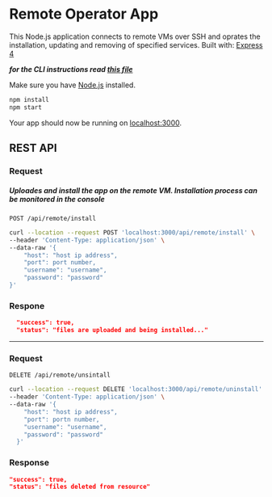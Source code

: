 # Remote Operator App

This Node.js application connects to remote VMs over SSH and oprates the installation, updating and removing of specified services.
Built with: [Express 4](http://expressjs.com/)

**<em>for the CLI instructions read [this file](https://github.com/kiavashzmk/remote-operator/tree/master/bin/README.md)</em>**

Make sure you have [Node.js](http://nodejs.org/) installed.

```sh
npm install
npm start
```

Your app should now be running on [localhost:3000](http://localhost:3000/).

## REST API

### Request

##### Uploades and install the app on the remote VM. Installation process can be monitored in the console

`POST /api/remote/install`

```sh
curl --location --request POST 'localhost:3000/api/remote/install' \
--header 'Content-Type: application/json' \
--data-raw '{
    "host": "host ip address",
    "port": port number,
    "username": "username",
    "password": "password"
}'
```

### Respone

``` json
  "success": true,
  "status": "files are uploaded and being installed..."
```

---

### Request

`DELETE /api/remote/unsintall`

```sh
curl --location --request DELETE 'localhost:3000/api/remote/uninstall' \
--header 'Content-Type: application/json' \
--data-raw '{
    "host": "host ip address",
    "port": portn number,
    "username": "username",
    "password": "password"
  }'
```

### Response

```json
"success": true,
"status": "files deleted from resource"
```
